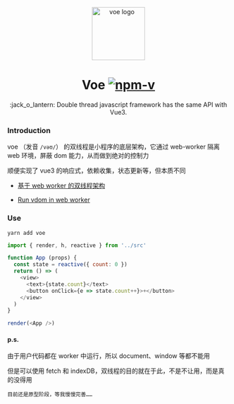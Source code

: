 <p align="center"><img src="https://ws1.sinaimg.cn/large/0065Zy9ely1g8xk4ktgctj30eg0cit9a.jpg" alt="voe logo" width="120"></p>
<h1 align="center">Voe <a href="https://npmjs.com/package/voe"><img src="https://img.shields.io/npm/v/voe.svg?label=" alt="npm-v"></a></h1>
<p align="center">:jack_o_lantern: Double thread javascript framework has the same API with Vue3.</p>

### Introduction

voe （发音 `/vəʊ/`） 的双线程是小程序的底层架构，它通过 web-worker 隔离 web 环境，屏蔽 dom 能力，从而做到绝对的控制力

顺便实现了 vue3 的响应式，依赖收集，状态更新等，但本质不同

- [基于 web worker 的双线程架构](https://github.com/132yse/voe/issues/2)

- [Run vdom in web worker](https://zhuanlan.zhihu.com/p/91594153)

### Use

```console
yarn add voe
```

```js
import { render, h, reactive } from '../src'

function App (props) {
  const state = reactive({ count: 0 })
  return () => (
    <view>
      <text>{state.count}</text>
      <button onClick={e => state.count++}>+</button>
    </view>
  )
}

render(<App />)
```

#### p.s.

由于用户代码都在 worker 中运行，所以 document、window 等都不能用

但是可以使用 fetch 和 indexDB，双线程的目的就在于此，不是不让用，而是真的没得用

```console
目前还是原型阶段，等我慢慢完善……
```


